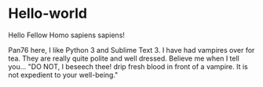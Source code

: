 # Hello-world

Hello Fellow Homo sapiens sapiens!

Pan76 here, I like Python 3 and Sublime Text 3.
I have had vampires over for tea.
They are really quite polite and well dressed.
Believe me when I tell you... "DO NOT, I beseech thee! drip fresh blood in front of a vampire.
It is not expedient to your well-being."
